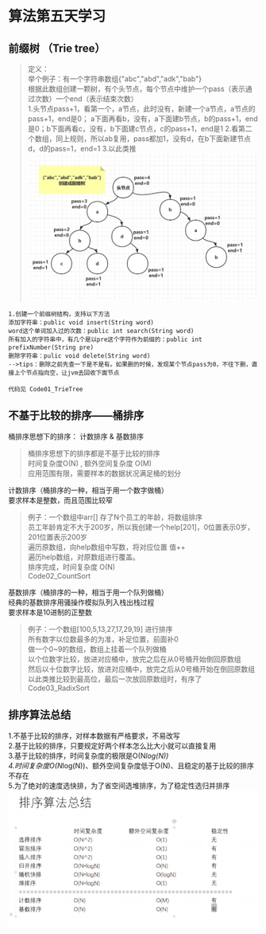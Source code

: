 # 算法第五天学习

## 前缀树 （Trie tree）
> 定义：   
> 举个例子：有一个字符串数组{"abc","abd","adk","bab"}     
> 根据此数组创建一颗树，有个头节点，每个节点中维护一个pass（表示通过次数）一个end（表示结束次数）   
> 1.头节点pass+1，看第一个，a节点，此时没有，新建一个a节点，a节点的pass+1，end是0；
> a下面再看b，没有，a下面建b节点，b的pass+1，end是0；b下面再看c，没有，b下面建c节点，c的pass+1，end是1
> 2.看第二个数组，同上规则，所以ab复用，pass都加1，没有d，在b下面新建节点d，d的pass=1，end=1
> 3.以此类推
![Alt](../img/前缀树.png)  

```
1.创建一个前缀树结构，支持以下方法
添加字符串：public void insert(String word)
word这个单词加入过的次数：public int search(String word)
所有加入的字符串中，有几个是以pre这个字符作为前缀的：public int prefixNumber(String pre)
删除字符串：pulic void delete(String word)
-->tips：删除之前先查一下是不是有。如果删的时候，发现某个节点pass为0，不往下删，直接上个节点指向空，让jvm去回收下面节点

代码见 Code01_TrieTree
```

## 不基于比较的排序——桶排序
桶排序思想下的排序： 计数排序 & 基数排序
> 桶排序思想下的排序都是不基于比较的排序   
> 时间复杂度O(N) , 额外空间复杂度 O(M)   
> 应用范围有限，需要样本的数据状况满足桶的划分   

计数排序（桶排序的一种，相当于用一个数字做桶）  
要求样本是整数，而且范围比较窄   
> 例子：一个数组中arr[] 存了N个员工的年龄，将数组排序   
> 员工年龄肯定不大于200岁，所以我创建一个help[201]，0位置表示0岁，201位置表示200岁   
> 遍历原数组，向help数组中写数，将对应位置 值++    
> 遍历help数组，对原数组进行覆盖。   
> 排序完成，时间复杂度 O(N)   
Code02_CountSort

基数排序（桶排序的一种，相当于用一个队列做桶）   
经典的基数排序用骚操作模拟队列入栈出栈过程   
要求样本是10进制的正整数   
> 例子：一个数组[100,5,13,27,17,29,19] 进行排序    
> 所有数字以位数最多的为准，补足位置，前面补0    
> 做一个0~9的数组，数组上挂着一个队列做桶     
> 以个位数字比较，放进对应桶中，放完之后在从0号桶开始倒回原数组   
> 然后以十位数字比较，放进对应桶中，放完之后从0号桶开始在倒回原数组   
> 以此类推比较到最高位，最后一次放回原数组时，有序了    
Code03_RadixSort   

## 排序算法总结

1.不基于比较的排序，对样本数据有严格要求，不易改写   
2.基于比较的排序，只要规定好两个样本怎么比大小就可以直接复用   
3.基于比较的排序，时间复杂度的极限是O(N*log(N))   
4.时间复杂度O(N*log(N))、额外空间复杂度低于O(N)、且稳定的基于比较的排序不存在   
5.为了绝对的速度选快排，为了省空间选堆排序，为了稳定性选归并排序   
![Alt](../img/排序总结.png)     
